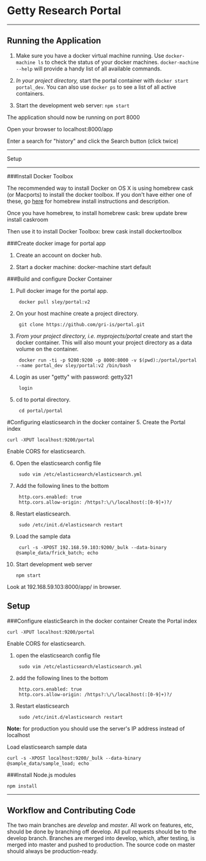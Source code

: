 Getty Research Portal
=====================
*******************************


Running the Application
------------------------

1. Make sure you have a docker virtual machine running. Use `docker-machine ls` to check the status of your docker machines. `docker-machine --help` will provide a handy list of all available commands.

2. *In your project directory,* start the portal container with `docker start portal_dev`. You can also use `docker ps` to see a list of all active containers. 

3. Start the development web server: `npm start`

The application should now be running on port 8000

Open your browser to localhost:8000/app

Enter a search for "history" and click the Search button (click twice)

*******************************


Setup
_______________________

###Install Docker Toolbox

The recommended way to install Docker on OS X is using homebrew cask (or Macports) to install the docker toolbox.
If you don't have either one of these, go [here](http://http://brew.sh/) for homebrew install instructions and description.

Once you have homebrew, to install homebrew cask:
        brew update
        brew install caskroom

Then use it to install Docker Toolbox:
        brew cask install dockertoolbox


###Create docker image for portal app

1. Create an account on docker hub. 

2. Start a docker machine:
        docker-machine start default

###Build and configure Docker Container       
1. Pull docker image for the portal app.

        docker pull sley/portal:v2

2. On your host machine create a project directory.

        git clone https://github.com/gri-is/portal.git

3. *From your project directory, i.e. myprojects/portal* create and start the docker container. This will also mount your project directory as a data volume on the container.
        
        docker run -ti -p 9200:9200 -p 8000:8000 -v $(pwd):/portal/portal --name portal_dev sley/portal:v2 /bin/bash 

3. Login as user "getty" with password: getty321

        login
     
4. cd to portal directory. 

        cd portal/portal

#Configuring elasticsearch in the docker container
5. Create the Portal index

    curl -XPUT localhost:9200/portal

Enable CORS for elasticsearch.

6. Open the elasticsearch config file

        sudo vim /etc/elasticsearch/elasticsearch.yml

7. Add the following lines to the bottom

        http.cors.enabled: true
        http.cors.allow-origin: /https?:\/\/localhost(:[0-9]+)?/

8. Restart elasticsearch.

        sudo /etc/init.d/elasticsearch restart

9. Load the sample data

        curl -s -XPOST 192.168.59.103:9200/_bulk --data-binary @sample_data/frick_batch; echo

10. Start development web server

        npm start

Look at 192.168.59.103:8000/app/ in browser.













Setup
-----
###Configure elasticSearch in the docker container
Create the Portal index

    curl -XPUT localhost:9200/portal

Enable CORS for elasticsearch.

1. open the elasticsearch config file

        sudo vim /etc/elasticsearch/elasticsearch.yml

2. add the following lines to the bottom

        http.cors.enabled: true
        http.cors.allow-origin: /https?:\/\/localhost(:[0-9]+)?/

3. Restart elasticsearch

        sudo /etc/init.d/elasticsearch restart

**Note:** for production you should use the server's IP address instead of localhost

Load elasticsearch sample data

    curl -s -XPOST localhost:9200/_bulk --data-binary @sample_data/sample_load; echo

###Install Node.js modules

    npm install

*******************************


Workflow and Contributing Code
------------------------------

The two main branches are _develop_ and _master_. All work on features, etc, should be done by branching off develop.
All pull requests should be to the develop branch. Branches are merged into develop, which, after testing, is merged into master and pushed to production.
The source code on master should always be production-ready.

